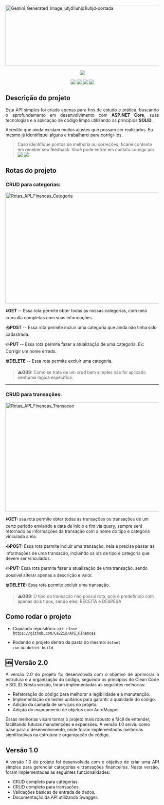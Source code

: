 
<img width="1100" height="200" alt="Gemini_Generated_Image_uhjd1iuhjd1iuhjd-cortada" src="https://github.com/user-attachments/assets/e8b40f27-3aad-422d-920c-55b2b02f375f" />


<p align="center">
<img loading="lazy" src="http://img.shields.io/static/v1?label=STATUS&message=CONCLUIDO%20&color=GREEN&style=for-the-badge"/>
</p>
<p align="center">
  <img src="https://img.shields.io/badge/.NET-8.0-green"/>
  <img src="https://img.shields.io/badge/ASP.NET-Framework-blue"/>
  <img src="https://img.shields.io/badge/Entity-Framework-blue"/>
  <img src="https://img.shields.io/badge/SqLite-SQL-blue"/>
</p>

<h2>Descrição do projeto</h2>

<p align="justify">
  Esta API simples foi criada apenas para fins de estudo e prática, buscando o aprofundamento em desenvolvimento com <b>ASP.NET Core</b>, suas tecnologias e a aplicação de código limpo utilizando os princípios <b>SOLID</b>.

  Acredito que ainda existam muitos ajustes que possam ser realizados. Eu mesmo já identifiquei alguns e trabalharei para corrigi-los.
</p>

> Caso identifique pontos de melhoria ou correções, ficarei contente em receber seu feedback. Você pode entrar em contato comigo por:<br>
  <a href="https://www.linkedin.com/in/cassio-bindaco" target="_blank" rel="noopener noreferrer"><img src="https://img.shields.io/badge/Linkedin-blue"/></a>
  <a href="mailto:bindaco77@gmail.com?subject=FeedBack%20de%20OAPI_Finanças" target="_blank" rel="noopener noreferrer"><img src="https://img.shields.io/badge/Gmail-red"/></a>

<h2>Rotas do projeto</h2>

<h3>CRUD para categorias:</h3>

<img width="1838" height="363" alt="Rotas_API_Financas_Categoria" src="https://github.com/user-attachments/assets/e6b2f303-8695-45e4-9078-8291068e423a" />

⬇️**GET** -- Essa rota permite obter todas as nossas categorias, com uma consulta completas com suas informações.

📤**POST** -- Essa rota permite incluir uma categoria que ainda não tinha sido cadastrada.

✏️**PUT** -- Essa rota permite fazer a atualização de uma categoria. Ex: Corrigir um nome errado.

🗑️**DELETE** -- Essa rota permite excluir uma categoria.

> ⚠️**OBS:** Como se trata de um crud bem simples não foi aplicado nenhuma lógica especifica.
  
<hr>

<h3>CRUD para transações:</h3>
<img width="1838" height="358" alt="Rotas_API_Financas_Transacao" src="https://github.com/user-attachments/assets/fb55e610-83ec-4788-8cc2-f3e80e34d8d5" />

⬇️**GET:** ssa rota permite obter todas as transações ou transações de um certo período enviando a data de início e fim via query, sempre será retornado as informações
da transação com o nome do tipo e categoria vinculada a ela.

📤**POST:** Essa rota permite incluir uma transação, nela é precisa passar as informações de uma transação, incluindo os ids de tipo e categoria que devem ser vinculados.

✏️**PUT:** Essa rota permite fazer a atualização de uma transação, sendo possível alterar apenas a descrição e valor.

🗑️**DELETE:** Essa rota permite excluir uma transação.

> ⚠️**OBS:** O tipo da transação não possui rota, pois é predefinido com apenas dois tipos, sendo eles: RECEITA e DESPESA

<h2>Como rodar o projeto</h2>

- Copiando repositório:
  <code>git clone https://github.com/Ca22io/API_Financas</code>
  
- Rodando o projeto dentro da pasta do mesmo:
  <code>dotnet run</code> ou <code>dotnet build</code>

<h2>🆕 Versão 2.0</h2>
<p align="justify">
  A versão 2.0 do projeto foi desenvolvida com o objetivo de aprimorar a estrutura e a organização do código, seguindo os princípios do Clean Code e SOLID. Nesta versão, foram implementadas as seguintes melhorias:
  <ul>
    <li>Refatoração do código para melhorar a legibilidade e a manutenção.</li>
    <li>Implementação de testes unitários para garantir a qualidade do código.</li>
    <li>Adição da camada de serviços no projeto.</li>
    <li>Adição do mapeamento de objetos com AutoMapper.</li>
  </ul>
  Essas melhorias visam tornar o projeto mais robusto e fácil de entender, facilitando futuras manutenções e expansões.
  A versão 1.0 serviu como base para o desenvolvimento, onde foram implementadas melhorias significativas na estrutura e organização do código.
</p>

<h2>Versão 1.0</h2>
<p align="justify">
  A versão 1.0 do projeto foi desenvolvida com o objetivo de criar uma API simples para gerenciar categorias e transações financeiras. Nesta versão, foram implementadas as seguintes funcionalidades:
  <ul>
    <li>CRUD completo para categorias.</li>
    <li>CRUD completo para transações.</li>
    <li>Validações básicas de entrada de dados.</li>
    <li>Documentação da API utilizando Swagger.</li>
  </ul>
</p>
